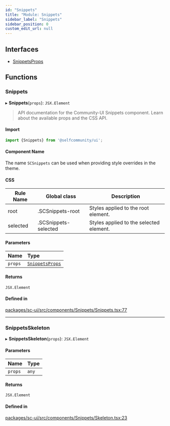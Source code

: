 ```yaml
---
id: "Snippets"
title: "Module: Snippets"
sidebar_label: "Snippets"
sidebar_position: 0
custom_edit_url: null
---
```


## Interfaces

- [SnippetsProps](../interfaces/Snippets.SnippetsProps)

## Functions

### Snippets

▸ **Snippets**(`props`): `JSX.Element`

> API documentation for the Community-UI Snippets component. Learn about the available props and the CSS API.

#### Import

```jsx
import {Snippets} from '@selfcommunity/ui';
```

#### Component Name

The name `SCSnippets` can be used when providing style overrides in the theme.

#### CSS

|Rule Name|Global class|Description|
|---|---|---|
|root|.SCSnippets-root|Styles applied to the root element.|
|selected|.SCSnippets-selected|Styles applied to the selected element.|

#### Parameters

| Name | Type |
| :------ | :------ |
| `props` | [`SnippetsProps`](../interfaces/Snippets.SnippetsProps) |

#### Returns

`JSX.Element`

#### Defined in

[packages/sc-ui/src/components/Snippets/Snippets.tsx:77](https://github.com/selfcommunity/community-ui/blob/009afd8/packages/sc-ui/src/components/Snippets/Snippets.tsx#L77)

___

### SnippetsSkeleton

▸ **SnippetsSkeleton**(`props`): `JSX.Element`

#### Parameters

| Name | Type |
| :------ | :------ |
| `props` | `any` |

#### Returns

`JSX.Element`

#### Defined in

[packages/sc-ui/src/components/Snippets/Skeleton.tsx:23](https://github.com/selfcommunity/community-ui/blob/009afd8/packages/sc-ui/src/components/Snippets/Skeleton.tsx#L23)
